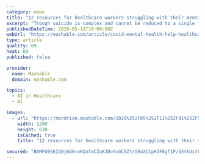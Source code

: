 ```yaml
---
category: news
title: "12 resources for healthcare workers struggling with their mental health"
excerpt: "Though suicide is complex and cannot be reduced to a single factor or cause, Dr. Breene's death was perhaps the nation's first reckoning with the emotional and psychological distress facing healthcare workers."
publishedDateTime: 2020-05-11T10:00:00Z
webUrl: "https://mashable.com/article/covid-mental-health-help-healthcare-workers/"
type: article
quality: 69
heat: 69
published: false

provider:
  name: Mashable
  domain: mashable.com

topics:
  - AI in Healthcare
  - AI

images:
  - url: "https://mondrian.mashable.com/2020%252F05%252F11%252Fd1%252F562c512af48945608060c802a72df306.357c5.png%252F1200x630.png?signature=1Gpdjfq9UEr9bftG9xkktf_5vkw="
    width: 1200
    height: 630
    isCached: true
    title: "12 resources for healthcare workers struggling with their mental health"

secured: "B0MFU95EIG0j6G6rnKQnfmCZuKJDoYxGCSZtrGEwXCCpH3F8gf1P/55tkUstFZMFxWn4KEOFZYZK+2nNN8nOc6PU8EuCjzCBpEK33n+eL/aM0qpkVyMwYCxtUEcqkpE9+nJR3wt0i0rX6BhT1mShKjbPEmd+EOQqv5FtsAPwPxaFsG+9Max0eUBApKoxnUrt0tSkkdQAMNVr+uQqrTdMEBUB32knCN1DoIlkJTvMtaELTXscZrNG5RCBY9MkfuA6b4s+NRRqK8Ru2enn8DiyJr66nG5xPrMy1rGy1a6hTSJ95Qn8lyZOe/epD49bDu3P9h6UhZE6r199/TdXTI9fFabA0MxYYiizcKfk8axnmWih41YQVsseHjhwjTnHJQb3Qy/IL/Em4c0KLZFN/wN1zmc2Ow4zOn1GydMTMm4cf4dDyo2Q2C6l1Dt7rDXE57RsmqEdkdbSxxNNjXIxUIIEAf7ckGyoHYbbidev0HOEr1Q=;taLvB31cWMjlbrgWcMmmIQ=="
---
```


